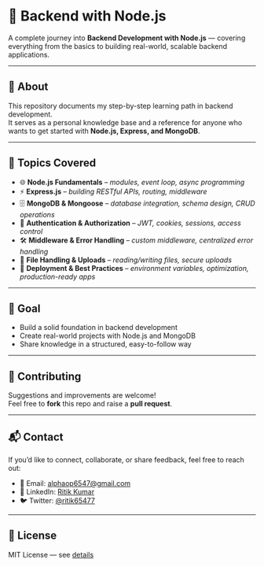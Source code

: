 # 🚀 Backend with Node.js

A complete journey into **Backend Development with Node.js** — covering everything from the basics to building real-world, scalable backend applications.

---

## 📌 About

This repository documents my step-by-step learning path in backend development.  
It serves as a personal knowledge base and a reference for anyone who wants to get started with **Node.js, Express, and MongoDB**.

---

## 🔹 Topics Covered

- 🌐 **Node.js Fundamentals** – _modules, event loop, async programming_
- ⚡ **Express.js** – _building RESTful APIs, routing, middleware_
- 🗄️ **MongoDB & Mongoose** – _database integration, schema design, CRUD operations_
- 🔑 **Authentication & Authorization** – _JWT, cookies, sessions, access control_
- 🛠 **Middleware & Error Handling** – _custom middleware, centralized error handling_
- 📂 **File Handling & Uploads** – _reading/writing files, secure uploads_
- 🚀 **Deployment & Best Practices** – _environment variables, optimization, production-ready apps_

---

## 🎯 Goal

- Build a solid foundation in backend development
- Create real-world projects with Node.js and MongoDB
- Share knowledge in a structured, easy-to-follow way

---

## 🤝 Contributing

Suggestions and improvements are welcome!  
Feel free to **fork** this repo and raise a **pull request**.

---

## 📬 Contact

If you’d like to connect, collaborate, or share feedback, feel free to reach out:

- 📧 Email: [alphaop6547@gmail.com](mailto:alphaop6547@gmail.com)
- 💼 LinkedIn: [Ritik Kumar](https://www.linkedin.com/in/ritik-kumar-16b431238)
- 🐦 Twitter: [@ritik65477](https://x.com/ritik65477)

---

## 📝 License

MIT License — see [details](https://opensource.org/licenses/MIT)
